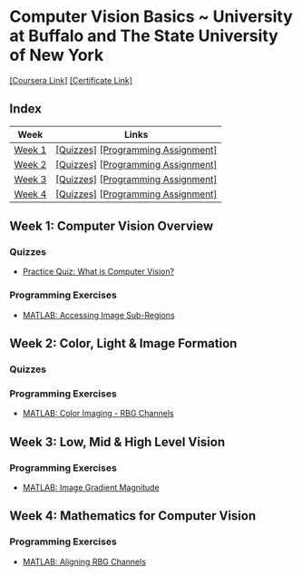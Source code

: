 # Computer Vision Basics ~ University at Buffalo and The State University of New York
[[Coursera Link]](https://www.coursera.org/learn/computer-vision-basics) [[Certificate Link]]()

## Index
| Week | Links |
|------|-------|
| [Week 1](#week-1-computer-vision-overview) | [[Quizzes]](#quizzes)   [[Programming Assignment]](#programming-exercises) |
| [Week 2](#week-2-color-light--image-formation) | [[Quizzes]](#quizzes-1) [[Programming Assignment]](#programming-exercises-1) |
| [Week 3](#week-3-low-mid--high-level-vision) | [[Quizzes]](#quizzes-2) [[Programming Assignment]](#programming-exercises-2) |
| [Week 4](#week-4-mathematics-for-computer-vision) | [[Quizzes]](#quizzes-3) [[Programming Assignment]](#programming-exercises-3) |


## Week 1: Computer Vision Overview
### Quizzes
- [Practice Quiz: What is Computer Vision?](week-1/what-is-computer-vision.md)

### Programming Exercises
- [MATLAB: Accessing Image Sub-Regions]()

## Week 2: Color, Light & Image Formation
### Quizzes

### Programming Exercises
- [MATLAB: Color Imaging - RBG Channels]()

## Week 3: Low, Mid & High Level Vision
### Programming Exercises
- [MATLAB: Image Gradient Magnitude]()

## Week 4: Mathematics for Computer Vision
### Programming Exercises
- [MATLAB: Aligning RBG Channels]()
